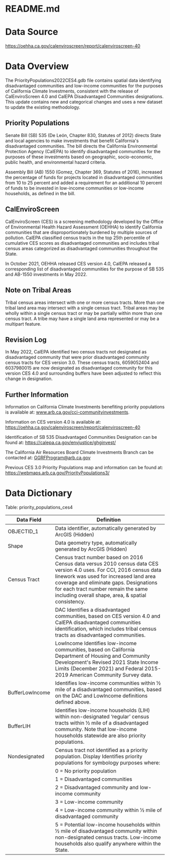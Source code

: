 # README.md

# Data Source

https://oehha.ca.gov/calenviroscreen/report/calenviroscreen-40

# Data Overview


The PriorityPopulations2022CES4.gdb file contains spatial data identifying disadvantaged communities and low-income communities for the purposes of California Climate Investments, consistent with the release of CalEnviroScreen 4.0 and CalEPA Disadvantaged Communities designations.  This update contains new and categorical changes and uses a new dataset to update the existing methodology.

## Priority Populations
Senate Bill (SB) 535 (De León, Chapter 830, Statutes of 2012) directs State and local agencies to make investments that benefit California's disadvantaged communities.  The bill directs the California Environmental Protection Agency (CalEPA) to identify disadvantaged communities for the purposes of these investments based on geographic, socio-economic, public health, and environmental hazard criteria.

Assembly Bill (AB) 1550 (Gomez, Chapter 369, Statutes of 2016), increased the percentage of funds for projects located in disadvantaged communities from 10 to 25 percent and added a requirement for an additional 10 percent of funds to be invested in low-income communities or low-income households, as defined in the bill.

## CalEnviroScreen
CalEnviroScreen (CES) is a screening methodology developed by the Office of Environmental Health Hazard Assessment (OEHHA) to identify California communities that are disproportionately burdened by multiple sources of pollution.  CalEPA classified census tracts in the top 25th percentile of cumulative CES scores as disadvantaged communities and includes tribal census areas categorized as disadvantaged communities throughout the State.

In October 2021, OEHHA released CES version 4.0, CalEPA released a corresponding list of disadvantaged communities for the purpose of SB 535 and AB-1550 investments in May 2022.

## Note on Tribal Areas
Tribal census areas intersect with one or more census tracts.  More than one tribal land area may intersect with a single census tract.  Tribal areas may be wholly within a single census tract or may be partially within more than one census tract.  A tribe may have a single land area represented or may be a multipart feature.
 
## Revision Log
In May 2022, CalEPA identified two census tracts not designated as disadvantaged community that were prior disadvantaged community census tracts for CES version 3.0.  These census tracts, 6059052404 and 6037980015 are now designated as disadvantaged community for this version CES 4.0 and surrounding buffers have been adjusted to reflect this change in designation.

## Further Information
Information on California Climate Investments benefiting priority populations is available at:  www.arb.ca.gov/cci-communityinvestments.

Information on CES version 4.0 is available at:  https://oehha.ca.gov/calenviroscreen/report/calenviroscreen-40

Identification of SB 535 Disadvantaged Communities Designation can be found at: https://calepa.ca.gov/envjustice/ghginvest/

The California Air Resources Board Climate Investments Branch can be contacted at:  GGRFProgram@arb.ca.gov

Previous CES 3.0 Priority Populations map and information can be found at:
https://webmaps.arb.ca.gov/PriorityPopulations3/

# Data Dictionary

Table: priority_populations_ces4

| Data Field	    | Definition |
|-------------------|------------|
| OBJECTID_1	    | Data identifier, automatically generated by ArcGIS (Hidden) |
| Shape	            | Data geometry type, automatically generated by ArcGIS (Hidden) |
| Census Tract	    | Census tract number based on 2016 Census data versus 2010 census data CES version 4.0 uses.  For CCI, 2016 census data linework was used for increased land area coverage and eliminate gaps.  Designations for each tract number remain the same including overall shape, area, & spatial consistency.|
| | DAC	        Identifies a disadvantaged communities, based on CES version 4.0 and CalEPA disadvantaged communities identification, which includes tribal census tracts as disadvantaged communities.|
| | LowIncome	    Identifies low-income communities, based on California Department of Housing and Community Development's Revised 2021 State Income Limits (December 2021) and Federal 2015-2019 American Community Survey data. |
| BufferLowIncome	| Identifies low-income communities within ½ mile of a disadvantaged communities, based on the DAC and LowIncome definitions defined above. |
| BufferLIH	        | Identifies low-income households (LIH) within non-designated ‘regular’ census tracts within ½ mile of a disadvantaged community.  Note that low-income households statewide are also priority populations. |
| Nondesignated	    | Census tract not identified as a priority population. Display	Identifies priority populations for symbology purposes where: |
| | 0 = No priority population |
| | 1 = Disadvantaged communities |
| | 2 = Disadvantaged community and low-income community |
| | 3 = Low-income community |
| | 4 = Low-income community within ½ mile of disadvantaged community |
| | 5 = Potential low-income households within ½ mile of disadvantaged community within non-designated census tracts.  Low-income households also qualify anywhere within the State.|
